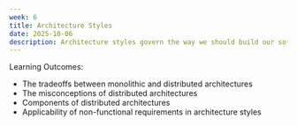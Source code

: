 ```yaml
---
week: 6
title: Architecture Styles
date: 2025-10-06
description: Architecture styles govern the way we should build our software system. We'll revisit monolithic architectures, and then dive into components of distributed architectures.
---
```


Learning Outcomes:

- The tradeoffs between monolithic and distributed architectures
- The misconceptions of distributed architectures
- Components of distributed architectures
- Applicability of non-functional requirements in architecture styles
